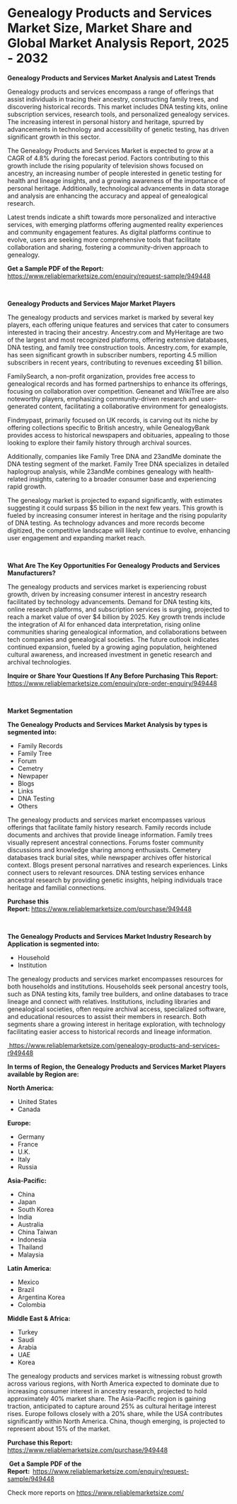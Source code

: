 <p><h1>Genealogy Products and Services Market Size, Market Share and Global Market Analysis Report, 2025 - 2032</h1></p><p><strong>Genealogy Products and Services Market Analysis and Latest Trends</strong></p>
<p><p>Genealogy products and services encompass a range of offerings that assist individuals in tracing their ancestry, constructing family trees, and discovering historical records. This market includes DNA testing kits, online subscription services, research tools, and personalized genealogy services. The increasing interest in personal history and heritage, spurred by advancements in technology and accessibility of genetic testing, has driven significant growth in this sector.</p><p>The Genealogy Products and Services Market is expected to grow at a CAGR of 4.8% during the forecast period. Factors contributing to this growth include the rising popularity of television shows focused on ancestry, an increasing number of people interested in genetic testing for health and lineage insights, and a growing awareness of the importance of personal heritage. Additionally, technological advancements in data storage and analysis are enhancing the accuracy and appeal of genealogical research.</p><p>Latest trends indicate a shift towards more personalized and interactive services, with emerging platforms offering augmented reality experiences and community engagement features. As digital platforms continue to evolve, users are seeking more comprehensive tools that facilitate collaboration and sharing, fostering a community-driven approach to genealogy.</p></p>
<p><strong>Get a Sample PDF of the Report:&nbsp;</strong> <a href="https://www.reliablemarketsize.com/enquiry/request-sample/949448?utm_campaign=2281&utm_medium=2&utm_source=Github&utm_content=ia&utm_term=06032025&utm_id=genealogy-products-and-services">https://www.reliablemarketsize.com/enquiry/request-sample/949448</a></p>
<p>&nbsp;</p>
<p><strong>Genealogy Products and Services Major Market Players</strong></p>
<p><p>The genealogy products and services market is marked by several key players, each offering unique features and services that cater to consumers interested in tracing their ancestry. Ancestry.com and MyHeritage are two of the largest and most recognized platforms, offering extensive databases, DNA testing, and family tree construction tools. Ancestry.com, for example, has seen significant growth in subscriber numbers, reporting 4.5 million subscribers in recent years, contributing to revenues exceeding $1 billion.</p><p>FamilySearch, a non-profit organization, provides free access to genealogical records and has formed partnerships to enhance its offerings, focusing on collaboration over competition. Geneanet and WikiTree are also noteworthy players, emphasizing community-driven research and user-generated content, facilitating a collaborative environment for genealogists. </p><p>Findmypast, primarily focused on UK records, is carving out its niche by offering collections specific to British ancestry, while GenealogyBank provides access to historical newspapers and obituaries, appealing to those looking to explore their family history through archival sources. </p><p>Additionally, companies like Family Tree DNA and 23andMe dominate the DNA testing segment of the market. Family Tree DNA specializes in detailed haplogroup analysis, while 23andMe combines genealogy with health-related insights, catering to a broader consumer base and experiencing rapid growth.</p><p>The genealogy market is projected to expand significantly, with estimates suggesting it could surpass $5 billion in the next few years. This growth is fueled by increasing consumer interest in heritage and the rising popularity of DNA testing. As technology advances and more records become digitized, the competitive landscape will likely continue to evolve, enhancing user engagement and expanding market reach.</p></p>
<p>&nbsp;</p>
<p><strong>What Are The Key Opportunities For Genealogy Products and Services Manufacturers?</strong></p>
<p><p>The genealogy products and services market is experiencing robust growth, driven by increasing consumer interest in ancestry research facilitated by technology advancements. Demand for DNA testing kits, online research platforms, and subscription services is surging, projected to reach a market value of over $4 billion by 2025. Key growth trends include the integration of AI for enhanced data interpretation, rising online communities sharing genealogical information, and collaborations between tech companies and genealogical societies. The future outlook indicates continued expansion, fueled by a growing aging population, heightened cultural awareness, and increased investment in genetic research and archival technologies.</p></p>
<p><strong>Inquire or Share Your Questions If Any Before Purchasing This Report:</strong> <a href="https://www.reliablemarketsize.com/enquiry/pre-order-enquiry/949448?utm_campaign=2281&utm_medium=2&utm_source=Github&utm_content=ia&utm_term=06032025&utm_id=genealogy-products-and-services">https://www.reliablemarketsize.com/enquiry/pre-order-enquiry/949448</a></p>
<p>&nbsp;</p>
<p><strong>Market Segmentation</strong></p>
<p><strong>The Genealogy Products and Services Market Analysis by types is segmented into:</strong></p>
<p><ul><li>Family Records</li><li>Family Tree</li><li>Forum</li><li>Cemetry</li><li>Newpaper</li><li>Blogs</li><li>Links</li><li>DNA Testing</li><li>Others</li></ul></p>
<p><p>The genealogy products and services market encompasses various offerings that facilitate family history research. Family records include documents and archives that provide lineage information. Family trees visually represent ancestral connections. Forums foster community discussions and knowledge sharing among enthusiasts. Cemetery databases track burial sites, while newspaper archives offer historical context. Blogs present personal narratives and research experiences. Links connect users to relevant resources. DNA testing services enhance ancestral research by providing genetic insights, helping individuals trace heritage and familial connections.</p></p>
<p><strong>Purchase this Report:&nbsp;</strong><a href="https://www.reliablemarketsize.com/purchase/949448?utm_campaign=2281&utm_medium=2&utm_source=Github&utm_content=ia&utm_term=06032025&utm_id=genealogy-products-and-services">https://www.reliablemarketsize.com/purchase/949448</a></p>
<p>&nbsp;</p>
<p><strong>The Genealogy Products and Services Market Industry Research by Application is segmented into:</strong></p>
<p><ul><li>Household</li><li>Institution</li></ul></p>
<p><p>The genealogy products and services market encompasses resources for both households and institutions. Households seek personal ancestry tools, such as DNA testing kits, family tree builders, and online databases to trace lineage and connect with relatives. Institutions, including libraries and genealogical societies, often require archival access, specialized software, and educational resources to assist their members in research. Both segments share a growing interest in heritage exploration, with technology facilitating easier access to historical records and lineage information.</p></p>
<p><a href="https://www.reliablemarketsize.com/genealogy-products-and-services-r949448?utm_campaign=2281&utm_medium=2&utm_source=Github&utm_content=ia&utm_term=06032025&utm_id=genealogy-products-and-services">&nbsp;https://www.reliablemarketsize.com/genealogy-products-and-services-r949448</a></p>
<p><strong>In terms of Region, the Genealogy Products and Services Market Players available by Region are:</strong></p>
<p>
    <p> <strong> North America: </strong>
        <ul>
            <li>United States</li>
            <li>Canada</li>
        </ul>
        </p> 
    <p> <strong> Europe: </strong>
        <ul>
            <li>Germany</li>
            <li>France</li>
            <li>U.K.</li>
            <li>Italy</li>
            <li>Russia</li>
        </ul>
        </p> 
    <p> <strong> Asia-Pacific: </strong>
        <ul>
            <li>China</li>
            <li>Japan</li>
            <li>South Korea</li>
            <li>India</li>
            <li>Australia</li>
            <li>China Taiwan</li>
            <li>Indonesia</li>
            <li>Thailand</li>
            <li>Malaysia</li>
        </ul>
        </p> 
    <p> <strong> Latin America: </strong>
        <ul>
            <li>Mexico</li>
            <li>Brazil</li>
            <li>Argentina Korea</li>
            <li>Colombia</li>
        </ul>
        </p> 
    <p> <strong> Middle East & Africa: </strong>
        <ul>
            <li>Turkey</li>
            <li>Saudi</li>
            <li>Arabia</li>
            <li>UAE</li>
            <li>Korea</li>
        </ul>
    </p>
    </p>
<p><p>The genealogy products and services market is witnessing robust growth across various regions, with North America expected to dominate due to increasing consumer interest in ancestry research, projected to hold approximately 40% market share. The Asia-Pacific region is gaining traction, anticipated to capture around 25% as cultural heritage interest rises. Europe follows closely with a 20% share, while the USA contributes significantly within North America. China, though emerging, is projected to represent about 15% of the market.</p></p>
<p><strong>Purchase this Report: </strong><a href="https://www.reliablemarketsize.com/purchase/949448?utm_campaign=2281&utm_medium=2&utm_source=Github&utm_content=ia&utm_term=06032025&utm_id=genealogy-products-and-services">https://www.reliablemarketsize.com/purchase/949448</a></p>
<p>&nbsp;<strong>Get a Sample PDF of the Report:&nbsp;&nbsp;</strong><a href="https://www.reliablemarketsize.com/enquiry/request-sample/949448?utm_campaign=2281&utm_medium=2&utm_source=Github&utm_content=ia&utm_term=06032025&utm_id=genealogy-products-and-services">https://www.reliablemarketsize.com/enquiry/request-sample/949448</a></p>
<p><strong></strong></p>
<p>Check more reports on <a href="https://www.reliablemarketsize.com/?utm_campaign=2281&utm_medium=2&utm_source=Github&utm_content=ia&utm_term=06032025&utm_id=genealogy-products-and-services">https://www.reliablemarketsize.com/</a></p>